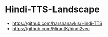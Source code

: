 # Hindi-TTS-Landscape

- https://github.com/harshanavkis/Hindi-TTS
- https://github.com/NirantK/hindi2vec
